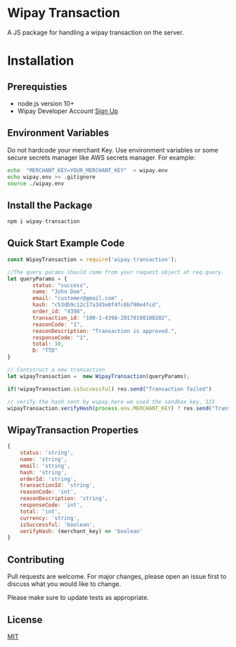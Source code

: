 ﻿# Wipay Transaction

A JS package for handling a wipay transaction on the server.

# Installation

## Prerequisties
* node.js version 10+
* Wipay Developer Account [Sign Up]([https://wipaycaribbean.com/sign-up/](https://wipaycaribbean.com/sign-up/))

## Environment Variables

Do not hardcode your merchant Key.  Use environment variables or some secure secrets manager like AWS secrets manager. For example:

```bash
echo  "MERCHANT_KEY=YOUR_MERCHANT_KEY"  > wipay.env
echo wipay.env >> .gitignore
source ./wipay.env
```
## Install the Package
```bash
npm i wipay-transaction
```

## Quick Start Example Code

```javascript 
const WipayTransaction = require('wipay-transaction');

//The query params should come from your request object at req.query.
let queryParams = {
		status: "success", 
		name: "John Doe",
		email: "customer@gmail.com" ,
		hash: "c53db9c12c17a3d3e0f4fc6b790e4fcd", 
		order_id: "4398", 
		transaction_id: "100-1-4398-20170108100202", 
		reasonCode: "1", 
		reasonDescription: "Transaction is approved.", 
		responseCode: "1", 
		total: 10, 
		D: "TTD"
}

// Contstruct a new transaction
let wipayTransaction =  new WipayTransaction(queryParams);

if(!wipayTransaction.isSuccessful) res.send("Transaction failed")

// verify the hash sent by wipay,here we used the sandbox key, 123 
wipayTransaction.verifyHash(process.env.MERCHANT_KEY) ? res.send("Transaction Successful") : res.send("Transaction failed")transaction
```

## WipayTransaction Properties
```javascript 
{
	status: 'string',
	name: 'string',
	email: 'string',
	hash: 'string',
	orderId: 'string',
	transactionId: 'string',
	reasonCode: 'int', 
	reasonDescription: 'string', 
	responseCode: 'int', 
	total: 'int', 
	currency: 'string',
	isSuccessful: 'boolean',
	verifyHash: (merchant_key) => 'boolean'
}
```
## Contributing
Pull requests are welcome. For major changes, please open an issue first to discuss what you would like to change.

Please make sure to update tests as appropriate.

## License
[MIT](https://choosealicense.com/licenses/mit/)
